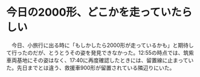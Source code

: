 # 今日の2000形、どこかを走っていたらしい

<div class="section">　今日、小旅行に出る時に「もしかしたら2000形が走っているかも」と期待して行ったのだが、とうとうその姿を発見できなかった。12:55の時点では、筑紫車両基地にその姿はなく、17:40に再度確認したときには、留置線に止まっていた。先日までとは違う、救援車900形が留置されている隣辺りにいた。</div>